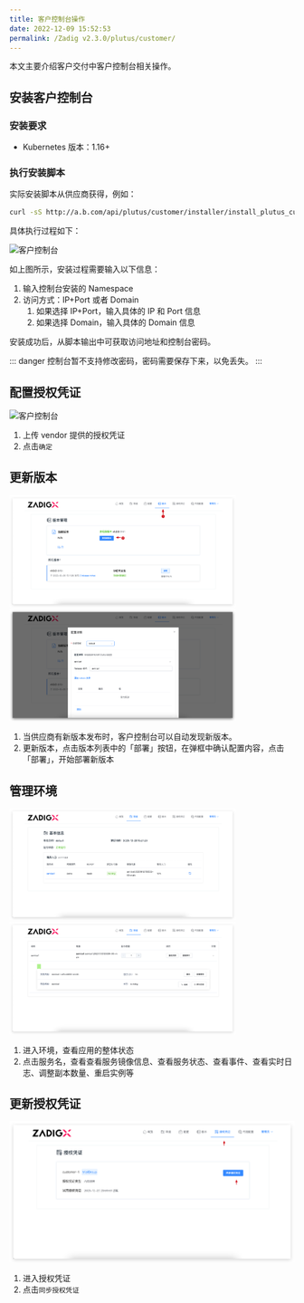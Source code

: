 ```yaml
---
title: 客户控制台操作
date: 2022-12-09 15:52:53
permalink: /Zadig v2.3.0/plutus/customer/
---
```


本文主要介绍客户交付中客户控制台相关操作。

## 安装客户控制台
### 安装要求
- Kubernetes 版本：1.16+

### 执行安装脚本
实际安装脚本从供应商获得，例如：

``` bash
curl -sS http://a.b.com/api/plutus/customer/installer/install_plutus_customer.sh | bash
```
具体执行过程如下：

![客户控制台](../../../../_images/customer_1.png)

如上图所示，安装过程需要输入以下信息：
1. 输入控制台安装的 Namespace
2. 访问方式：IP+Port 或者 Domain
    1. 如果选择 IP+Port，输入具体的 IP 和 Port 信息
    2. 如果选择 Domain，输入具体的 Domain 信息

安装成功后，从脚本输出中可获取访问地址和控制台密码。

::: danger
 控制台暂不支持修改密码，密码需要保存下来，以免丢失。
:::

## 配置授权凭证

![客户控制台](../../../../_images/customer_2.png)

1. 上传 vendor 提供的授权凭证
2. 点击`确定`

## 更新版本

<img src="../../../../_images/customer_210_3.png" width="400">
<img src="../../../../_images/customer_210_4.png" width="400">

1. 当供应商有新版本发布时，客户控制台可以自动发现新版本。
2. 更新版本，点击版本列表中的「部署」按钮，在弹框中确认配置内容，点击「部署」，开始部署新版本

## 管理环境

<img src="../../../../_images/customer_210_5.png" width="400">
<img src="../../../../_images/customer_210_6.png" width="400">

1. 进入环境，查看应用的整体状态
2. 点击服务名，查看查看服务镜像信息、查看服务状态、查看事件、查看实时日志、调整副本数量、重启实例等


## 更新授权凭证

![客户控制台](../../../../_images/customer_210_7.png)

1. 进入授权凭证
2. 点击`同步授权凭证`